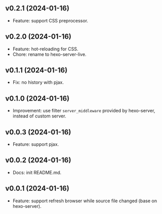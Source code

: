 ## v0.2.1 (2024-01-16)

- Feature: support CSS preprocessor.

## v0.2.0 (2024-01-16)

- Feature: hot-reloading for CSS.
- Chore: rename to hexo-server-live.

## v0.1.1 (2024-01-16)

- Fix: no history with pjax.

## v0.1.0 (2024-01-16)

- Improvement: use filter ``server_middleware`` provided by hexo-server, instead of custom server.

## v0.0.3 (2024-01-16)

- Feature: support pjax.

## v0.0.2 (2024-01-16)

- Docs: init README.md.

## v0.0.1 (2024-01-16)

- Feature: support refresh browser while source file changed (base on hexo-server).